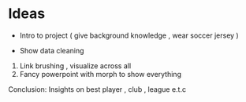 
# Ideas

- Intro to project ( give background knowledge , wear soccer jersey )

- Show data cleaning 

1. Link brushing , visualize across all 
2.  Fancy powerpoint with morph to show everything



Conclusion: Insights on best player , club , league e.t.c 